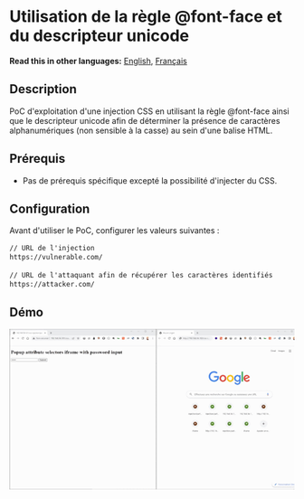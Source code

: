 # Utilisation de la règle @font-face et du descripteur unicode

__Read this in other languages:__ [English](README.md), [Français](README.fr.md)

## Description

PoC d'exploitation d'une injection CSS en utilisant la règle @font-face ainsi que le descripteur unicode afin de déterminer la présence de caractères alphanumériques (non sensible à la casse) au sein d'une balise HTML.

## Prérequis

- Pas de prérequis spécifique excepté la possibilité d'injecter du CSS.

## Configuration

Avant d'utiliser le PoC, configurer les valeurs suivantes :

```
// URL de l'injection
https://vulnerable.com/

// URL de l'attaquant afin de récupérer les caractères identifiés
https://attacker.com/
```

## Démo

![](https://github.com/Sharpforce/PoC-CSS-injection/blob/master/attribute-selectors-popup/demo/attribute-selectors-popup-password.gif)